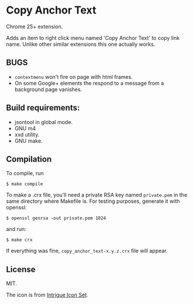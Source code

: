 # Copy Anchor Text

Chrome 25+ extension.

Adds an item to right click menu named 'Copy Anchor Text' to copy link
name. Unlike other similar extensions this one actually works.

## BUGS

* `contextmenu` won't fire on page with html frames.
* On some Google+ elements the respond to a message from a background
  page vanishes.

## Build requirements:

* jsontool in global mode.
* GNU m4
* xxd utility.
* GNU make.

## Compilation

To compile, run

    $ make compile

To make a .crx file, you'll need a private RSA key named `private.pem`
in the same directory where Makefile is. For testing purposes, generate
it with openssl:

    $ openssl genrsa -out private.pem 1024

and run:

    $ make crx

If everything was fine, `copy_anchor_text-x.y.z.crx` file will
appear.

## License

MIT.

The icon is from
[Intrigue Icon Set](http://sourceforge.net/projects/intrigue-icons/).
